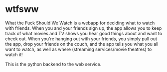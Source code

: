 # wtfsww

What the Fuck Should We Watch is a webapp for deciding what to watch with friends.  When you and your friends sign
up, the app allows you to keep track of what movies and TV shows you hear good things about and want to check out.
When you're hanging out with your friends, you simply pull out the app, drop your friends on the couch, and the app
tells you what you all want to watch, as well as where (streaming services/movie theatres) to watch it!

This is the python backend to the web service.
